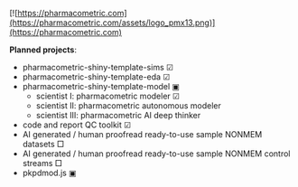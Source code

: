 [![https://pharmacometric.com](https://pharmacometric.com/assets/logo_pmx13.png)](https://pharmacometric.com)

__Planned projects__:
 - pharmacometric-shiny-template-sims ☑
 - pharmacometric-shiny-template-eda ☑
 - pharmacometric-shiny-template-model ▣
    - scientist I: pharmacometric modeler ☑
    - scientist II: pharmacometric autonomous modeler
    - scientist III: pharmacometric AI deep thinker
 - code and report QC toolkit ☑
 - AI generated / human proofread ready-to-use sample NONMEM datasets □
 - AI generated / human proofread ready-to-use sample NONMEM control streams □
 - pkpdmod.js ▣
